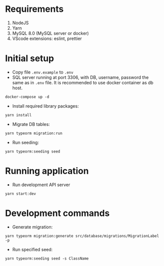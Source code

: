 # Requirements

1. NodeJS
2. Yarn
3. MySQL 8.0 (MySQL server or docker)
4. VScode extensions: eslint, prettier

# Initial setup

-   Copy file `.env.example` to `.env`
-   SQL server running at port 3306, with DB, username, password the same as in `.env` file. It is recommended to use docker container as db host.

```
docker-compose up -d
```

-   Install required library packages:

```
yarn install
```

-   Migrate DB tables:

```
yarn typeorm migration:run
```

-   Run seeding:

```
yarn typeorm:seeding seed
```

# Running application

-   Run development API server

```
yarn start:dev
```

# Development commands

-   Generate migration:

```
yarn typeorm migration:generate src/database/migrations/MigrationLabel -p
```

-   Run specified seed:

```
yarn typeorm:seeding seed -s ClassName
```
